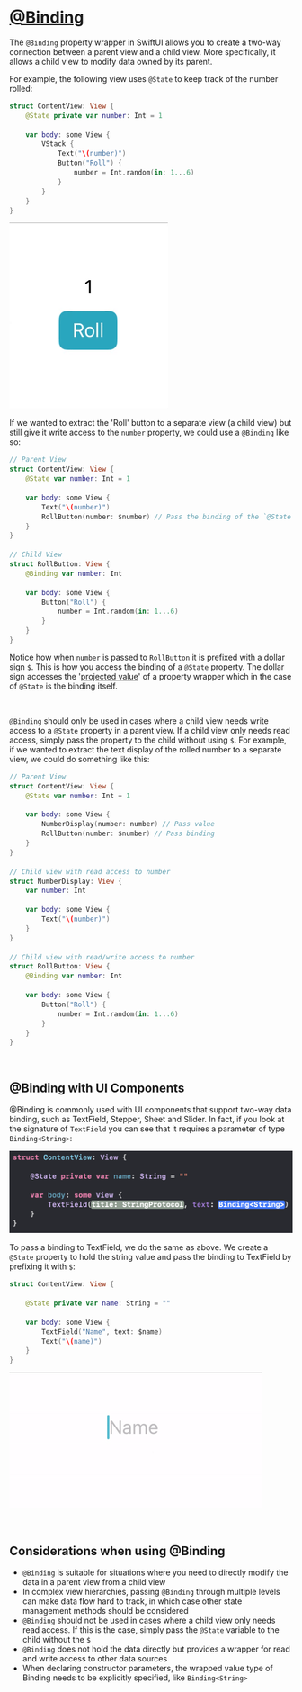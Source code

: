 # [@Binding](https://developer.apple.com/documentation/swiftui/binding)

The `@Binding` property wrapper in SwiftUI allows you to create a two-way connection between a parent view and a child view. More specifically, it allows a child view to modify data owned by its parent.

For example, the following view uses `@State` to keep track of the number rolled:

```swift
struct ContentView: View {
    @State private var number: Int = 1

    var body: some View {
        VStack {
            Text("\(number)")
            Button("Roll") {
                number = Int.random(in: 1...6)
            }
        }
    }
}
```

![](../State/images/1.gif)

If we wanted to extract the 'Roll' button to a separate view (a child view) but still give it write access to the `number` property, we could use a `@Binding` like so:

```swift
// Parent View
struct ContentView: View {
    @State var number: Int = 1

    var body: some View {
        Text("\(number)")
        RollButton(number: $number) // Pass the binding of the `@State` property to the child view
    }
}

// Child View
struct RollButton: View {
    @Binding var number: Int

    var body: some View {
        Button("Roll") {
            number = Int.random(in: 1...6)
        }
    }
}
```

Notice how when `number` is passed to `RollButton` it is prefixed with a dollar sign `$`. This is how you access the binding of a `@State` property. The dollar sign accesses the '[projected value](https://github.com/brittpinder/ios-reference/tree/main/swift/properties#projected-values)' of a property wrapper which in the case of `@State` is the binding itself.

<br/>

`@Binding` should only be used in cases where a child view needs write access to a `@State` property in a parent view. If a child view only needs read access, simply pass the property to the child without using `$`. For example, if we wanted to extract the text display of the rolled number to a separate view, we could do something like this:

```swift
// Parent View
struct ContentView: View {
    @State var number: Int = 1

    var body: some View {
        NumberDisplay(number: number) // Pass value
        RollButton(number: $number) // Pass binding
    }
}

// Child view with read access to number
struct NumberDisplay: View {
    var number: Int

    var body: some View {
        Text("\(number)")
    }
}

// Child view with read/write access to number
struct RollButton: View {
    @Binding var number: Int

    var body: some View {
        Button("Roll") {
            number = Int.random(in: 1...6)
        }
    }
}
```

<br/>

## @Binding with UI Components

@Binding is commonly used with UI components that support two-way data binding, such as TextField, Stepper, Sheet and Slider. In fact, if you look at the signature of `TextField` you can see that it requires a parameter of type `Binding<String>`:

![](images/1.png)

To pass a binding to TextField, we do the same as above. We create a `@State` property to hold the string value and pass the binding to TextField by prefixing it with `$`:

```swift
struct ContentView: View {

    @State private var name: String = ""

    var body: some View {
        TextField("Name", text: $name)
        Text("\(name)")
    }
}
```

![](images/2.gif)

<br/>

## Considerations when using @Binding

- `@Binding` is suitable for situations where you need to directly modify the data in a parent view from a child view
- In complex view hierarchies, passing `@Binding` through multiple levels can make data flow hard to track, in which case other state management methods should be considered
- `@Binding` should not be used in cases where a child view only needs read access. If this is the case, simply pass the `@State` variable to the child without the `$`
- `@Binding` does not hold the data directly but provides a wrapper for read and write access to other data sources
- When declaring constructor parameters, the wrapped value type of Binding needs to be explicitly specified, like `Binding<String>`

